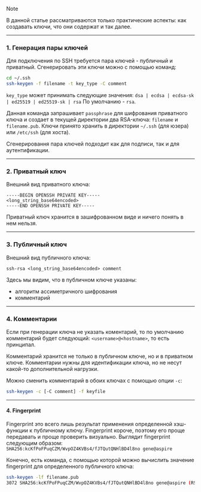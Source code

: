 >[!note]
>В данной статье рассматриваются только практические аспекты: как создавать ключи, что они содержат и так далее.

___
### 1. Генерация пары ключей

Для подключения по SSH требуется пара ключей - публичный и приватный. Сгенерировать эти ключи можно с помощью команд:

```bash
cd ~/.ssh
ssh-keygen -f filename -t key_type -C comment
```

`key_type` может принимать следующие значения:
`dsa | ecdsa | ecdsa-sk | ed25519 | ed25519-sk | rsa`
По умолчанию - `rsa`.

Данная команда запрашивает `passphrase` для шифрования приватного ключа и создает в текущей директории два RSA-ключа: `filename` и `filename.pub`. Ключи принято хранить в директории `~/.ssh` (для юзера) или `/etc/ssh` (для хоста).

Сгенерировання пара ключей подходит как для подписи, так и для аутентификации.

___
###  2. Приватный ключ

Внешний вид приватного ключа:
```text
-----BEGIN OPENSSH PRIVATE KEY-----
<long_string_base64encoded>
-----END OPENSSH PRIVATE KEY-----
```
Приватный ключ хранится в зашифрованном виде и ничего понять в нем нельзя.

___
### 3. Публичный ключ

Внешний вид публичного ключа:
```text
ssh-rsa <long_string_base64encoded> comment
```

Здесь мы видим, что в публичном ключе указаны:
- алгоритм ассиметричного шифрования
- комментарий

___
### 4. Комментарии

Если при генерации ключа не указать коментарий, то по умолчанию комментарий будет следующий: `<username>@<hostname>`, то есть принципал.

Комментарий хранится не только в публичном ключе, но и в приватном ключе. Комментарии нужны для идентификации ключа, но не несут какой-то дополнительной нагрузки.

Можно сменить комментарий в обоих ключах с помощью опции `-c`:
```bash
ssh-keygen -c [-C comment] -f keyfile
```

___
#### 4. Fingerprint

Fingerprint это всего лишь результат применения определенной хэш-функции к публичному ключу. Fingerprint короче, поэтому его проще передавать и проще проверить визуально. Выглядит fingerprint следующим образом:
`SHA256:kcKfPoFPuqCZM/WvpOZ4KVBs4/fJTQutQNHlBD4l8no gene@aspire`

Конечно, есть команда, с помощью которой можно вычислить значение fingerprint для определенного публичного ключа:
```bash
ssh-keygen -lf filename.pub
3072 SHA256:kcKfPoFPuqCZM/WvpOZ4KVBs4/fJTQutQNHlBD4l8no gene@aspire (RSA)
```

